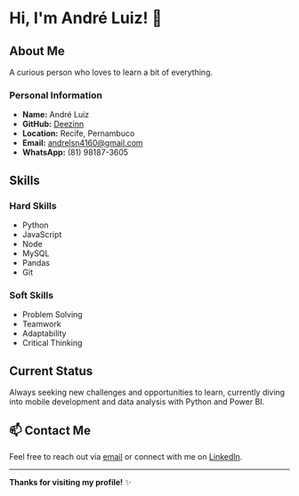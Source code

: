 # Hi, I'm André Luiz! 👋

## About Me
A curious person who loves to learn a bit of everything.

### Personal Information
- **Name:** André Luiz
- **GitHub:** [Deezinn](https://github.com/Deezinn)
- **Location:** Recife, Pernambuco
- **Email:** [andrelsn4160@gmail.com](mailto:andrelsn4160@gmail.com)
- **WhatsApp:** (81) 98187-3605

## Skills
### Hard Skills
- Python
- JavaScript
- Node
- MySQL
- Pandas
- Git

### Soft Skills
- Problem Solving
- Teamwork
- Adaptability
- Critical Thinking

## Current Status
Always seeking new challenges and opportunities to learn, currently diving into mobile development and data analysis with Python and Power BI.

## 📫 Contact Me
Feel free to reach out via [email](andrelsn4160@gmail.com) or connect with me on [LinkedIn](https://www.linkedin.com/in/andre-luiz-a7421430a).

---

**Thanks for visiting my profile!** ✨
